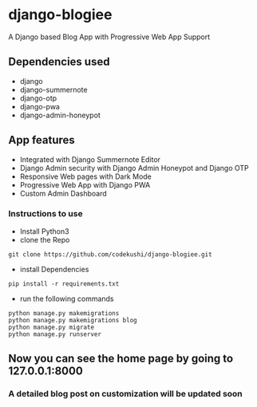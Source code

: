 # django-blogiee
A Django based Blog App with Progressive Web App Support

## Dependencies used
- django
- django-summernote
- django-otp
- django-pwa
- django-admin-honeypot

## App features
- Integrated with Django Summernote Editor
- Django Admin security with Django Admin Honeypot and Django OTP
- Responsive Web pages with Dark Mode
- Progressive Web App with Django PWA
- Custom Admin Dashboard

### Instructions to use
- Install Python3
- clone the Repo
```
git clone https://github.com/codekushi/django-blogiee.git
```
- install Dependencies
```
pip install -r requirements.txt
```
- run the following commands
```
python manage.py makemigrations
python manage.py makemigrations blog
python manage.py migrate
python manage.py runserver
```
## Now you can see the home page by going to 127.0.0.1:8000

### A detailed blog post on customization will be updated soon
